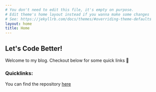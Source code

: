```yaml
---
# You don't need to edit this file, it's empty on purpose.
# Edit theme's home layout instead if you wanna make some changes
# See: https://jekyllrb.com/docs/themes/#overriding-theme-defaults
layout: home
title: Home
---
```


## Let's Code Better!
Welcome to my blog. Checkout below for some quick links :train:

### Quicklinks:

You can find the repository [here](https://github.com/sheeshee/code-better)

